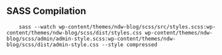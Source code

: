 ## SASS Compilation ##

        sass --watch wp-content/themes/ndw-blog/scss/src/styles.scss:wp-content/themes/ndw-blog/scss/dist/styles.css wp-content/themes/ndw-blog/scss/admin/admin-style.scss:wp-content/themes/ndw-blog/scss/dist/admin-style.css --style compressed